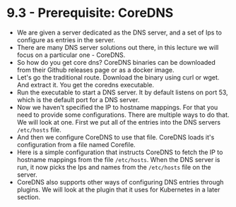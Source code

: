 # 9.3 - Prerequisite: CoreDNS

- We are given a server dedicated as the DNS server, and a set of Ips to configure as entries
in the server.
- There are many DNS server solutions out there, in this lecture we will focus on a particular one - CoreDNS.
- So how do you get core dns? CoreDNS binaries can be downloaded from their Github
releases page or as a docker image.
- Let's go the traditional route. Download the binary
using curl or wget. And extract it. You get the coredns executable.
- Run the executable to start a DNS server. It by default listens on port 53, which is the default port for a DNS server.
- Now we haven't specified the IP to hostname mappings. For that you need to provide some configurations.
There are multiple ways to do that. We will look at one. First we put all of the entries into the DNS servers `/etc/hosts` file.
- And then we configure CoreDNS to use that file. CoreDNS loads it's configuration from a file
named Corefile.
- Here is a simple configuration that instructs CoreDNS to fetch the IP to hostname mappings from the file `/etc/hosts`. When the DNS server is run, it now picks the Ips and names from the `/etc/hosts` file on the server.
- CoreDNS also supports other ways of configuring DNS entries through plugins. We will look at the plugin that it uses for Kubernetes in a later section.
